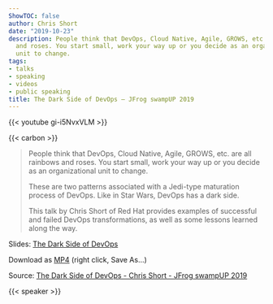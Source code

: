 ```yaml
---
ShowTOC: false
author: Chris Short
date: "2019-10-23"
description: People think that DevOps, Cloud Native, Agile, GROWS, etc. are all rainbows
  and roses. You start small, work your way up or you decide as an organizational
  unit to change.
tags:
- talks
- speaking
- videos
- public speaking
title: The Dark Side of DevOps — JFrog swampUP 2019
---
```


{{< youtube gi-i5NvxVLM >}}

{{< carbon >}}

> People think that DevOps, Cloud Native, Agile, GROWS, etc. are all rainbows and roses. You start small, work your way up or you decide as an organizational unit to change.
>
> These are two patterns associated with a Jedi-type maturation process of DevOps. Like in Star Wars, DevOps has a dark side.
>
> This talk by Chris Short of Red Hat provides examples of successful and failed DevOps transformations, as well as some lessons learned along the way.

Slides: [The Dark Side of DevOps](https://speakerdeck.com/chrisshort/the-dark-side-of-devops)

Download as [MP4](https://cdn.chrisshort.net/chrisshort/The_Dark_Side_of_DevOps-Chris_Short-JFrog_SwampUP_2019.mp4) (right click, Save As...)

Source: [The Dark Side of DevOps - Chris Short - JFrog swampUP 2019](https://youtu.be/gi-i5NvxVLM)

{{< speaker >}}
